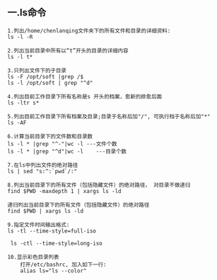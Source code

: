 ## 一.ls命令
    1.列出/home/chenlanqing文件夹下的所有文件和目录的详细资料:
    ls -l -R 
    
    2.列出当前目录中所有以“t”开头的目录的详细内容
    ls -l t*
    
    3.只列出文件下的子目录
    ls -F /opt/soft |grep /$
    ls -l /opt/soft | grep "^d"
    
    4.列出目前工作目录下所有名称是s 开头的档案，愈新的排愈后面
    ls -ltr s*
    
    5.列出目前工作目录下所有档案及目录;目录于名称后加"/", 可执行档于名称后加"*" 
    ls -AF
    
    6.计算当前目录下的文件数和目录数
    ls -l * |grep "^-"|wc -l ---文件个数  
    ls -l * |grep "^d"|wc -l    ---目录个数
    
    7.在ls中列出文件的绝对路径
    ls | sed "s:^:`pwd`/:"
    
    8.列出当前目录下的所有文件（包括隐藏文件）的绝对路径， 对目录不做递归
    find $PWD -maxdepth 1 | xargs ls -ld
    
    递归列出当前目录下的所有文件（包括隐藏文件）的绝对路径
    find $PWD | xargs ls -ld
    
    9.指定文件时间输出格式:
    ls -tl --time-style=full-iso
    
     ls -ctl --time-style=long-iso
     
    10.显示彩色目录列表
    	打开/etc/bashrc, 加入如下一行:
        alias ls="ls --color"



















